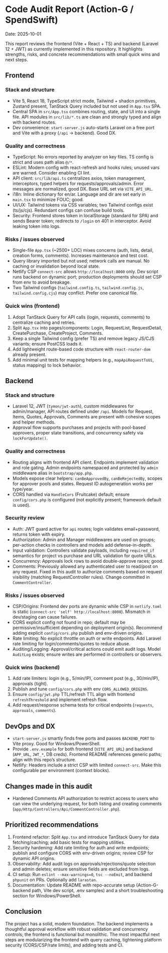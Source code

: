 # Code Audit Report (Action-G / SpendSwift)

Date: 2025-10-01

This report reviews the frontend (Vite + React + TS) and backend (Laravel 12 + JWT) as currently implemented in this repository. It highlights strengths, risks, and concrete recommendations with small quick wins and next steps.

## Frontend

### Stack and structure
- Vite 5, React 18, TypeScript strict mode, Tailwind + shadcn primitives, Zustand present, TanStack Query included but not used in `App.tsx` SPA.
- Central SPA in `src/App.tsx` combines routing, state, and UI into a single file. API modules in `src/lib/*.ts` are clean and strongly typed and align with backend routes.
- Dev convenience: `start-server.js` auto-starts Laravel on a free port and Vite with a proxy (`/api` → backend). Good DX.

### Quality and correctness
- TypeScript: No errors reported by analyzer on key files. TS config is strict and uses path alias `@/*`.
- ESLint: Modern config with react-refresh and hooks rules; unused vars are warned. Consider enabling CI lint.
- API client: `src/lib/api.ts` centralizes axios, token management, interceptors, typed helpers for requests/approvals/admin. Error messages are normalized, good DX. Base URL set via `VITE_API_URL`.
- i18n: Inline dictionary for en/ar. Language and dir are set early in `main.tsx` to minimize FOUC; good.
- UI/UX: Tailwind tokens via CSS variables; two Tailwind configs exist (ts/js/cjs). Redundant configs can confuse build tools.
- Security: Frontend stores token in localStorage (standard for SPA) and sends Bearer token; redirects to `/login` on 401 in interceptor. Avoid leaking token into logs.

### Risks / issues observed
- Single-file `App.tsx` (~2500+ LOC) mixes concerns (auth, lists, detail, creation forms, comments). Increases maintenance and test cost.
- Query library imported but not used; network calls are manual. No caching or invalidation beyond local state.
- Netlify CSP `connect-src` allows `http://localhost:8000` only. Dev script runs backend on dynamic port; production deployments should set CSP from env to avoid breakage.
- Two Tailwind configs (`tailwind.config.ts`, `tailwind.config.js`, `tailwind.config.cjs`) may conflict. Prefer one canonical file.

### Quick wins (frontend)
1) Adopt TanStack Query for API calls (login, requests, comments) to centralize caching and retries.
2) Split `App.tsx` into pages/components: Login, RequestList, RequestDetail, CreatePurchase, CreateProject, Comments.
3) Keep a single Tailwind config (prefer TS) and remove legacy JS/CJS variants; ensure PostCSS loads it.
4) Add lightweight route-based code structure with `react-router-dom` already present.
5) Add minimal unit tests for mapping helpers (e.g., `mapApiRequestToUi`, status mapping) to lock behavior.

## Backend

### Stack and structure
- Laravel 12, JWT (`tymon/jwt-auth`), custom middlewares for admin/manager, API routes defined under `/api`. Models for Request, Items, Quotes, Approvals, Comments are present with cohesive scopes and helper methods.
- Approval flow supports purchases and projects with pool-based approvers, proper state transitions, and concurrency safety via `lockForUpdate()`.

### Quality and correctness
- Routing aligns with frontend API client. Endpoints implement validation and role gating. Admin endpoints namespaced and protected by `admin` middleware alias in `bootstrap/app.php`.
- Models expose clear helpers: `canBeApprovedBy`, `canBeRejectedBy`, scopes for approver pools and states. Request ID autogeneration works per type/year.
- CORS handled via `HandleCors` (Fruitcake) default; ensure `config/cors.php` is configured (not explicitly present; framework default is used).

### Security review
- Auth: JWT guard active for `api` routes; login validates email+password, returns token with expiry.
- Authorization: Admin and Manager middlewares are used on groups; per-action checks in controllers and models add defense-in-depth.
- Input validation: Controllers validate payloads, including `required_if` semantics for project vs purchase and URL validation for quote URLs.
- Concurrency: Approvals lock rows to avoid double-approve races; good.
- Comments: Previously allowed any authenticated user to read/post on any request. Fixed in this audit to authorize comments based on request visibility (matching RequestController rules). Change committed in `CommentController`.

### Risks / issues observed
- CSP/Origins: Frontend dev ports are dynamic while CSP in `netlify.toml` is static (`connect-src 'self' http://localhost:8000`). Mismatch in dev/staging can cause failures.
- CORS explicit config not found in repo; default may be permissive/insufficient depending on deployment origin(s). Recommend adding explicit `config/cors.php` publish and env-driven origins.
- Rate limiting: No explicit throttle on auth or write endpoints. Add Laravel rate limiting for login/comments/quotes to reduce abuse.
- Auditing/Logging: Approval/critical actions could emit audit logs. Model `AuditLog` exists; ensure writes are performed in controllers or observers.

### Quick wins (backend)
1) Add rate limiters: login (e.g., 5/min/IP), comment post (e.g., 30/min/IP), approvals (tight).
2) Publish and tune `config/cors.php` with env `CORS_ALLOWED_ORIGINS`.
3) Ensure `config/jwt.php` TTL/refresh TTL align with frontend `refreshThreshold` and implement refresh flow.
4) Add request/response schema tests for critical endpoints (`requests`, `approvals`, `comments`).

## DevOps and DX
- `start-server.js` smartly finds free ports and passes `BACKEND_PORT` to Vite proxy. Good for Windows/PowerShell.
- Provide `.env.example` for both frontend (`VITE_API_URL`) and backend (`APP_URL`, `JWT_*`, DB creds). Frontend README references generic paths; align with this repo’s structure.
- Netlify: Headers include a strict CSP with limited `connect-src`. Make this configurable per environment (context blocks).

## Changes made in this audit
- Hardened Comments API authorization to restrict access to users who can view the underlying request, for both listing and creating comments (`app/Http/Controllers/Api/CommentController.php`).

## Prioritized recommendations
1) Frontend refactor: Split `App.tsx` and introduce TanStack Query for data fetching/caching; add basic tests for mapping utilities.
2) Security hardening: Add rate limiting for auth and write endpoints; publish and configure CORS with env-driven origins; review CSP for dynamic API origins.
3) Observability: Add audit logs on approvals/rejections/quote selection and admin deletes; ensure sensitive fields are excluded from logs.
4) CI setup: Run `eslint --max-warnings=0`, `tsc --noEmit`, and backend `phpunit` on PRs. Optionally add `larastan`.
5) Documentation: Update README with repo-accurate setup (Action-G-backend path, Vite dev script, .env samples) and a short troubleshooting section for Windows/PowerShell.

## Conclusion
The project has a solid, modern foundation. The backend implements a thoughtful approval workflow with robust validation and concurrency controls; the frontend is functional but monolithic. The most impactful next steps are modularizing the frontend with query caching, tightening platform security (CORS/CSP/rate limits), and adding tests and CI.
